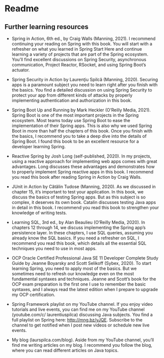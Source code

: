 # Readme

## Further learning resources

- Spring in Action, 6th ed., by Craig Walls (Manning, 2021). I recommend continuing your reading on Spring with this
book. You will start with a refresher on what you learned in Spring Start Here and continue learning a variety of
projects that are part of the Spring ecosystem. You’ll find excellent discussions on Spring Security, asynchronous
communication, Project Reactor, RSocket, and using Spring Boot’s actuator.

- Spring Security in Action by Laurenţiu Spilcă (Manning, 2020). Securing apps is a paramount subject you need to learn 
right after you finish with the basics. You find a detailed discussion on using Spring Security to protect your app from 
different kinds of attacks by properly implementing authentication and authorization in this book.

- Spring Boot Up and Running by Mark Heckler (O’Reilly Media, 2021). Spring Boot is one of the most important projects 
in the Spring ecosystem. Most teams today use Spring Boot to ease the implementation of their Spring apps. This is also 
why we used Spring Boot in more than half the chapters of this book. Once you finish with the basics, I recommend you to
take a deep dive into the details of Spring Boot. I found this book to be an excellent resource for a developer learning 
Spring.

- Reactive Spring by Josh Long (self-published, 2020). In my projects, using a reactive approach for implementing web 
apps comes with great advantages. Long discusses these advantages and demonstrates how to properly implement Spring 
reactive apps in this book. I recommend you read this book after reading Spring in Action by Craig Walls.

- JUnit in Action by Cătălin Tudose (Manning, 2020). As we discussed in chapter 15, it’s important to test your
application. In this book, we discuss the basics of testing Spring apps. But as this subject is so complex, it deserves 
its own book. Catalin discusses testing Java apps in detail in this book. I recommend you read this book to strengthen
your knowledge of writing tests.

- Learning SQL, 3rd ed., by Alan Beaulieu (O’Reilly Media, 2020). In chapters 12 through 14, we discuss implementing the
Spring app’s persistence layer. In these chapters, I use SQL queries, assuming you already know the SQL basics. If you 
need a refresher on SQL, I recommend you read this book, which details all the essential SQL techniques you need to use
in most apps.

- OCP Oracle Certified Professional Java SE 11 Developer Complete Study Guide by Jeanne Boyarsky and Scott Selikoff 
(Sybex, 2020). To start learning Spring, you need to apply most of the basics. But we sometimes need to refresh our 
knowledge even on the most fundamental syntaxes and techniques. Jeanne and Scott’s book for the OCP exam preparation is
the first one I use to remember the basic syntaxes, and I always read the latest edition when I prepare to upgrade my 
OCP certification.

- Spring Framework playlist on my YouTube channel. If you enjoy video tutorials and live events, you can find me on my 
YouTube channel (youtube.com/c/ laurentiuspilca) discussing Java subjects. You find a full playlist on Spring here: 
http://mng.bz/yJQE. Subscribe to the channel to get notified when I post new videos or schedule new live events.

- My blog (laurspilca.com/blog). Aside from my YouTube channel, you’ll find me writing articles on my blog. I recommend 
you follow the blog, where you can read different articles on Java topics.